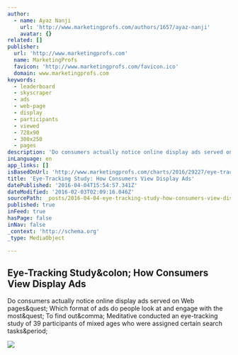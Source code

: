 ```yaml
---
author:
  - name: Ayaz Nanji
    url: 'http://www.marketingprofs.com/authors/1657/ayaz-nanji'
    avatar: {}
related: []
publisher:
  url: 'http://www.marketingprofs.com'
  name: MarketingProfs
  favicon: 'http://www.marketingprofs.com/favicon.ico'
  domain: www.marketingprofs.com
keywords:
  - leaderboard
  - skyscraper
  - ads
  - web-page
  - display
  - participants
  - viewed
  - 728x90
  - 300x250
  - pages
description: 'Do consumers actually notice online display ads served on Web pages? Which format of ads do people look at and engage with the most? To find out, Meditative conducted an eye-tracking study of 39 participants of mixed ages who were assigned certain search tasks.'
inLanguage: en
app_links: []
isBasedOnUrl: 'http://www.marketingprofs.com/charts/2016/29227/eye-tracking-study-how-consumer-view-different-display-ad-types?adref=nlt020116'
title: 'Eye-Tracking Study: How Consumers View Display Ads'
datePublished: '2016-04-04T15:54:57.341Z'
dateModified: '2016-02-03T02:09:16.046Z'
sourcePath: _posts/2016-04-04-eye-tracking-study-how-consumers-view-display-ads.md
published: true
inFeed: true
hasPage: false
inNav: false
_context: 'http://schema.org'
_type: MediaObject

---
```

<article style=""><h1>Eye-Tracking Study&amp;colon; How Consumers View Display Ads</h1><p>Do consumers actually notice online display ads served on Web pages&amp;quest; Which format of ads do people look at and engage with the most&amp;quest; To find out&amp;comma; Meditative conducted an eye-tracking study of 39 participants of mixed ages who were assigned certain search tasks&amp;period;</p><img src="http://i.marketingprofs.com/assets/images/daily-data-point/maps-mediative-010216.jpg" /></article>
